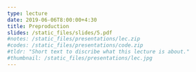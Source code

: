 ```yaml
---
type: lecture
date: 2019-06-06T8:00:00+4:30
title: Preproduction
slides: /static_files/slides/5.pdf
#notes: /static_files/presentations/lec.zip
#codes: /static_files/presentations/code.zip
#tldr: "Short text to discribe what this lecture is about."
#thumbnail: /static_files/presentations/lec.jpg
---
```

